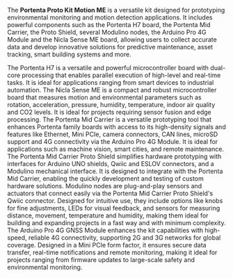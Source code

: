 <FeatureDescription>

The **Portenta Proto Kit Motion ME** is a versatile kit designed for prototyping environmental monitoring and motion detection applications. It includes powerful components such as the Portenta H7 board, the Portenta Mid Carrier, the Proto Shield, several Modulino nodes, the Arduino Pro 4G Module and the Nicla Sense ME board, allowing users to collect accurate data and develop innovative solutions for predictive maintenance, asset tracking, smart building systems and more.

</FeatureDescription>

<FeatureList>

<Feature title="Portenta H7 Microcontroller Board" image="mkr-form-factor">
The Portenta H7 is a versatile and powerful microcontroller board with dual-core processing that enables parallel execution of high-level and real-time tasks. It is ideal for applications ranging from smart devices to industrial automation.
<FeatureWrapper>
<FeatureLink title="Read More" url="/hardware/portenta-h7"/>
</FeatureWrapper>
</Feature>

<Feature title="Nicla Sense ME Microcontroller Board" image="mkr-form-factor">
The Nicla Sense ME is a compact and robust microcontroller board that measures motion and environmental parameters such as rotation, acceleration, pressure, humidity, temperature, indoor air quality and CO2 levels. It is ideal for projects requiring sensor fusion and edge processing.
<FeatureWrapper>
<FeatureLink title="Read More" url="/hardware/nicla-sense-me"/>
</FeatureWrapper>
</Feature>

<Feature title="Portenta Mid Carrier" image="connection">
The Portenta Mid Carrier is a versatile prototyping tool that enhances Portenta family boards with access to its high-density signals and features like Ethernet, Mini PCIe, camera connectors, CAN lines, microSD support and 4G connectivity via the Arduino Pro 4G Module. It is ideal for applications such as machine vision, smart cities, and remote maintenance.
<FeatureWrapper>
<FeatureLink title="Read More" url="/hardware/portenta-mid-carrier"/>
</FeatureWrapper>
</Feature>

<Feature title="Portenta Mid Carrier Proto Shield" image="connection">
The Portenta Mid Carrier Proto Shield simplifies hardware prototyping with interfaces for Arduino UNO shields, Qwiic and ESLOV connectors, and a Modulino mechanical interface. It is designed to integrate with the Portenta Mid Carrier, enabling the quickly development and testing of custom hardware solutions.
<FeatureWrapper>
<FeatureLink title="Read More" url="/hardware/portenta-mid-carrier-proto-shield"/>
</FeatureWrapper>
</Feature>

<Feature title="Modulinos" image="connection">
Modulino nodes are plug-and-play sensors and actuators that connect easily via the Portenta Mid Carrier Proto Shield's Qwiic connector. Designed for intuitive use, they include options like knobs for fine adjustments, LEDs for visual feedback, and sensors for measuring distance, movement, temperature and humidity, making them ideal for building and expanding projects in a fast way and with minimum complexity.
<FeatureWrapper>
<FeatureLink title="Read More" url="/hardware/plug-and-make-kit"/>
</FeatureWrapper>
</Feature>

<Feature title="Arduino Pro 4G GNSS Module Global" image="wifi">
The Arduino Pro 4G GNSS Module enhances the kit capabilities with high-speed, reliable 4G connectivity, supporting 2G and 3G networks for global coverage. Designed in a Mini PCIe form factor, it ensures secure data transfer, real-time notifications and remote monitoring, making it ideal for projects ranging from firmware updates to large-scale safety and environmental monitoring.
<FeatureWrapper>
<FeatureLink title="Read More" url="/hardware/pro-4g-module"/>
</FeatureWrapper>
</Feature>

</FeatureList>
